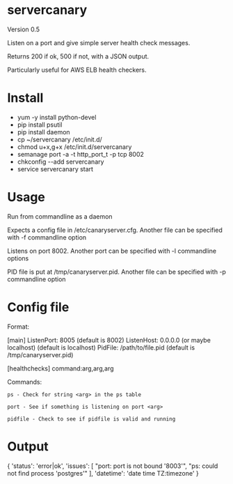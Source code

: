 # servercanary

Version 0.5

Listen on a port and give simple server health check messages.

Returns 200 if ok, 500 if not, with a JSON output.

Particularly useful for AWS ELB health checkers.

# Install

- yum -y install python-devel
- pip install psutil
- pip install daemon
- cp ~/servercanary /etc/init.d/
- chmod u+x,g+x /etc/init.d/servercanary
- semanage port -a -t http_port_t -p tcp 8002
- chkconfig --add servercanary
- service servercanary start

# Usage

Run from commandline as a daemon

Expects a config file in /etc/canaryserver.cfg.  Another file can be specified with -f commandline option

Listens on port 8002.  Another port can be specified with -l commandline options

PID file is put at /tmp/canaryserver.pid.  Another file can be specified with -p commandline option

# Config file

Format:

 [main]
 ListenPort: 8005 (default is 8002)
 ListenHost: 0.0.0.0 (or maybe localhost) (default is localhost)
 PidFile:    /path/to/file.pid (default is /tmp/canaryserver.pid)

 [healthchecks]
 command:arg,arg,arg

Commands:

    ps - Check for string <arg> in the ps table

    port - See if something is listening on port <arg>

    pidfile - Check to see if pidfile is valid and running

# Output

{
    'status': 'error|ok',
    'issues': [
        "port: port is not bound '8003'",
        "ps: could not find process 'postgres'"
    ],
    'datetime': 'date time TZ:timezone'
}
